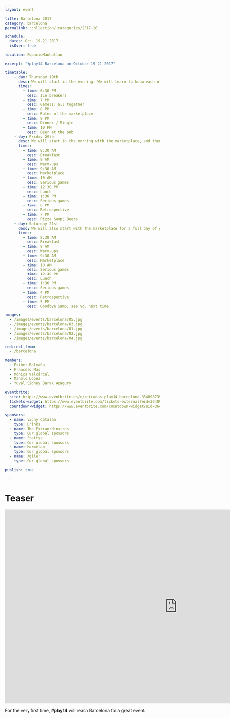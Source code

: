 ```yaml
---
layout: event

title: Barcelona 2017
category: barcelona
permalink: :collection/:categories/2017-10

schedule:
  dates: Oct. 19-21 2017
  isOver: true

location: EspacioManhattan

excerpt: "#play14 Barcelona on October 19-21 2017"

timetable:
    - day: Thursday 19th
      desc: We will start in the evening. We will learn to know each other and share a nice dinner all together.
      times:
        - time: 6:30 PM
          desc: Ice breakers
        - time: 7 PM
          desc: Game(s) all together
        - time: 8 PM
          desc: Rules of the marketplace
        - time: 9 PM
          desc: Dinner / Mingle
        - time: 10 PM
          desc: Beer at the pub
    - day: Friday 20th
      desc: We will start in the morning with the marketplace, and then we will play games all day long.
      times:
        - time: 8:30 AM
          desc: Breakfast
        - time: 9 AM
          desc: Warm-ups
        - time: 9:30 AM
          desc: Marketplace
        - time: 10 AM
          desc: Serious games
        - time: 12:30 PM
          desc: Lunch
        - time: 1:30 PM
          desc: Serious games
        - time: 6 PM
          desc: Retrospective
        - time: 7 PM
          desc: Pizza &amp; Beers
    - day: Saturday 21st
      desc: We will also start with the marketplace for a full day of games. Whoever needs to catch a plane can leave earlier.
      times:
        - time: 8:30 AM
          desc: Breakfast
        - time: 9 AM
          desc: Warm-ups
        - time: 9:30 AM
          desc: Marketplace
        - time: 10 AM
          desc: Serious games
        - time: 12:30 PM
          desc: Lunch
        - time: 1:30 PM
          desc: Serious games
        - time: 4 PM
          desc: Retrospective
        - time: 5 PM
          desc: Goodbye &amp; see you next time

images:
  - /images/events/barcelona/05.jpg
  - /images/events/barcelona/03.jpg
  - /images/events/barcelona/01.jpg
  - /images/events/barcelona/02.jpg
  - /images/events/barcelona/04.jpg

redirect_from:
  - /barcelona

members:
  - Esther Balmaña
  - Francesc Mas
  - Mònica Valcárcel
  - Manolo Lopez
  - Yuval Sidney Barak Azagury
  
eventbrite: 
  site: https://www.eventbrite.es/e/entradas-play14-barcelona-36409873913
  tickets-widget: https://www.eventbrite.com/tickets-external?eid=36409873913&ref=etckt
  countdown-widget: https://www.eventbrite.com/countdown-widget?eid=36409873913

sponsors:
  - name: Vichy Catalan
    type: Drinks
  - name: The Extraordinaires
    type: Our global sponsors
  - name: Stattys
    type: Our global sponsors
  - name: Marmelab
    type: Our global sponsors
  - name: Agile²
    type: Our global sponsors

publish: true

---
```


# Teaser

<iframe width="1120" height="630" src="https://www.youtube.com/embed/vNK-LYqu-6Q" frameborder="0" allowfullscreen></iframe>

For the very first time, **#play14** will reach Barcelona for a great event.
